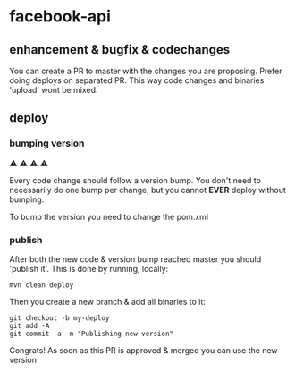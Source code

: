 # facebook-api

## enhancement & bugfix & codechanges
You can create a PR to master with the changes you are proposing. Prefer doing deploys on separated PR.
This way code changes and binaries 'upload' wont be mixed.

## deploy

### bumping version
:warning: :warning: :warning: :warning:

Every code change should follow a version bump. You don't need to necessarily do one bump per change,
but you cannot **EVER** deploy without bumping.

To bump the version you need to change the pom.xml

### publish
After both the new code & version bump reached master you should 'publish it'. This is done by running, locally:
```shell
mvn clean deploy
```
Then you create a new branch & add all binaries to it:
```shell
git checkout -b my-deploy
git add -A
git commit -a -m "Publishing new version"
```
Congrats! As soon as this PR is approved & merged you can use the new version
